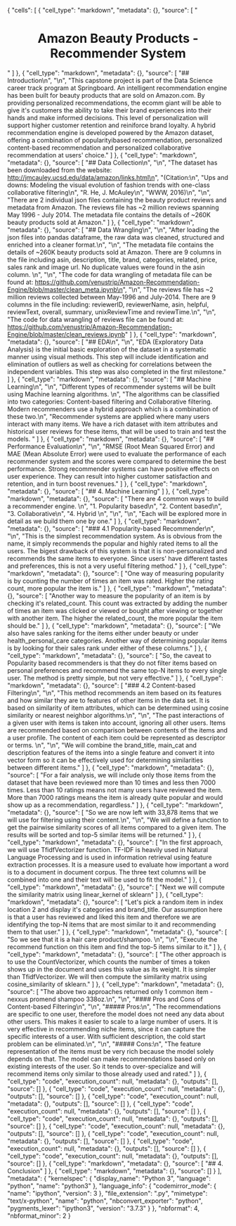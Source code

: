 {
 "cells": [
  {
   "cell_type": "markdown",
   "metadata": {},
   "source": [
    "<h1><center>Amazon Beauty Products - Recommender System</center></h1>"
   ]
  },
  {
   "cell_type": "markdown",
   "metadata": {},
   "source": [
    "## Introduction\n",
    "\n",
    "This capstone project is part of the Data Science career track program at Springboard. An intelligent recommendation engine has been built for beauty products that are sold on Amazon.com. By providing personalized recommendations, the ecomm giant will be able to give it's customers the ability to take their brand experiences into their hands and make informed decisions. This level of personalization will support higher customer retention and reiniforce brand loyalty. A hybrid recommendation engine is developed powered by the Amazon dataset, offering a combination of popularityibased recommendation, personalized content-based recommendation and personalized collaborative recommendation at users' choice."
   ]
  },
  {
   "cell_type": "markdown",
   "metadata": {},
   "source": [
    "## Data Collection\n",
    "\n",
    "The dataset has been downloaded from the website: http://jmcauley.ucsd.edu/data/amazon/links.html\n",
    "(Citation:\n",
    "Ups and downs: Modeling the visual evolution of fashion trends with one-class collaborative filtering\n",
    "R. He, J. McAuley\n",
    "WWW, 2016)\n",
    "\n",
    "There are 2 individual json files containing the beauty product reviews and metadata from Amazon. The reviews file has ~2 million reviews spanning May 1996 - July 2014. The metadata file contains the details of ~260K beauty products sold at Amazon."
   ]
  },
  {
   "cell_type": "markdown",
   "metadata": {},
   "source": [
    "## Data Wrangling\n",
    "\n",
    "After loading the json files into pandas dataframe, the raw data was cleaned, structured and enriched into a cleaner format.\n",
    "\n",
    "The metadata file contains the details of ~260K beauty products sold at Amazon. There are 9 columns in the file including asin, description, title, brand, categories, related, price, sales rank and image url. No duplicate values were found in the asin column. \n",
    "\n",
    "The code for data wrangling of metadata file can be found at: https://github.com/venustrip/Amazon-Recommendation-Engine/blob/master/clean_meta.ipynb\n",
    "\n",
    "The reviews file has ~2 million reviews collected between May-1996 and July-2014. There are 9 columns in the file including: reviewerID, reviewerName, asin, helpful, reviewText, overall, summary, unixReviewTime and reviewTime.\n",
    "\n",
    "The code for data wrangling of reviews file can be found at: https://github.com/venustrip/Amazon-Recommendation-Engine/blob/master/clean_reviews.ipynb"
   ]
  },
  {
   "cell_type": "markdown",
   "metadata": {},
   "source": [
    "## EDA\n",
    "\n",
    "EDA (Exploratory Data Analysis) is the initial basic exploration of the dataset in a systematic manner using visual methods. This step will include identification and elimination of outliers as well as checking for correlations between the independent variables. This step was also completed in the first milestone."
   ]
  },
  {
   "cell_type": "markdown",
   "metadata": {},
   "source": [
    "## Machine Learning\n",
    "\n",
    "Different types of recommender systems will be built using Machine learning algorithms. \n",
    "The algorithms can be classified into two categories: Content-based filtering and Collaborative filtering. Modern recommenders use a hybrid approach which is a combination of these two.\n",
    "Recommender systems are applied where many users interact with many items. We have a rich dataset with item attributes and historical user reviews for these items, that will be used to train and test the models. "
   ]
  },
  {
   "cell_type": "markdown",
   "metadata": {},
   "source": [
    "## Performance Evaluation\n",
    "\n",
    "RMSE (Root Mean Squared Error) and MAE (Mean Absolute Error) were used to evaluate the performance of each recommender system and the scores were compared to determine the best performance. Strong recommender systems can have positive effects on user experience. They can result into higher customer satisfaction and retention, and in turn boost revenues."
   ]
  },
  {
   "cell_type": "markdown",
   "metadata": {},
   "source": [
    "## 4. Machine Learning"
   ]
  },
  {
   "cell_type": "markdown",
   "metadata": {},
   "source": [
    "There are 4 common ways to build a recommender engine. \n",
    "1. Popularity based\n",
    "2. Content based\n",
    "3. Collaborative\n",
    "4. Hybrid \n",
    "\n",
    "\n",
    "Each will be explored more in detail as we build them one by one."
   ]
  },
  {
   "cell_type": "markdown",
   "metadata": {},
   "source": [
    "### 4.1 Popularity-based Recommender\n",
    "\n",
    "This is the simplest recommendation system. As is obvious from the name, it simply recommends the popular and highly rated items to all the users. The bigest drawback of this system is that it is non-personalized and recommends the same items to everyone. Since users' have different tastes and preferences, this is not a very useful filtering method."
   ]
  },
  {
   "cell_type": "markdown",
   "metadata": {},
   "source": [
    "One way of measuring popularity is by counting the number of times an item was rated. Higher the rating count, more popular the item is."
   ]
  },
  {
   "cell_type": "markdown",
   "metadata": {},
   "source": [
    "Another way to measure the popularity of an item is by checking it's related_count. This count was extracted by adding the number of times an item was clicked or viewed or bought after viewing or together with another item. The higher the related_count, the more popular the item should be."
   ]
  },
  {
   "cell_type": "markdown",
   "metadata": {},
   "source": [
    "We also have sales ranking for the items either under beauty or under health_personal_care categories. Another way of determining popular items is by looking for their sales rank under either of these columns."
   ]
  },
  {
   "cell_type": "markdown",
   "metadata": {},
   "source": [
    "So, the caveat to Popularity based recommenders is that they do not filter items based on personal preferences and recommend the same top-N items to every single user. The method is pretty simple, but not very effective."
   ]
  },
  {
   "cell_type": "markdown",
   "metadata": {},
   "source": [
    "### 4.2 Content-based Filtering\n",
    "\n",
    "This method recommends an item based on its features and how similar they are to features of other items in the data set. It is based on similarity of item attributes, which can be determined using cosine similarity or nearest neighbor algorithms.\n",
    "\n",
    "The past interactions of a given user with items is taken into account, ignoring all other users. Items are recommended based on comparison between contents of the items and a user profile. The content of each item could be represented as descriptor or terms. \n",
    "\n",
    "We will combine the brand_title, main_cat and description features of the items into a single feature and convert it into vector form so it can be effectively used for determining similarities between different items."
   ]
  },
  {
   "cell_type": "markdown",
   "metadata": {},
   "source": [
    "For a fair analysis, we will include only those items from the dataset that have been reviewed more than 10 times and less then 7000 times. Less than 10 ratings means not many users have reviewed the item. More than 7000 ratings means the item is already quite popular and would show up as a recommendation, regardless."
   ]
  },
  {
   "cell_type": "markdown",
   "metadata": {},
   "source": [
    "So we are now left with 33,878 items that we will use for filtering using their content.\n",
    "\n",
    "We will define a function to get the pairwise similarity scores of all items compared to a given item. The results will be sorted and top-5 similar items will be returned."
   ]
  },
  {
   "cell_type": "markdown",
   "metadata": {},
   "source": [
    "In the first approach, we will use TfidfVectorizer function. TF-IDF is heavily used in Natural Language Processing and is used in information retrieval using feature extraction processes. It is a measure used to evaluate how important a word is to a document in document corpus. The three text columns will be combined into one and their text will be used to fit the model."
   ]
  },
  {
   "cell_type": "markdown",
   "metadata": {},
   "source": [
    "Next we will compute the similarity matrix using linear_kernel of sklearn"
   ]
  },
  {
   "cell_type": "markdown",
   "metadata": {},
   "source": [
    "Let's pick a random item in index location 2 and display it's categories and brand_title. Our assumption here is that a user has reviewed and liked this item and therefore we are identifying the top-N items that are most similar to it and recommending them to that user."
   ]
  },
  {
   "cell_type": "markdown",
   "metadata": {},
   "source": [
    "So we see that it is a hair care product/shampoo. \n",
    "\n",
    "Execute the recommend function on this item and find the top-5 items similar to it."
   ]
  },
  {
   "cell_type": "markdown",
   "metadata": {},
   "source": [
    "The other approach is to use the CountVectorizer, which counts the number of times a token shows up in the document and uses this value as its weight. It is simpler than TfidfVectorizer. We will then compute the similarity matrix using cosine_similarity of sklearn."
   ]
  },
  {
   "cell_type": "markdown",
   "metadata": {},
   "source": [
    "The above two approaches returned only 1 common item - nexxus promend shampoo 338oz.\n",
    "\n",
    "#### Pros and Cons of Content-based Filtering\n",
    "\n",
    "##### Pros:\n",
    "The recommendations are specific to one user, therefore the model does not need any data about other users. This makes it easier to scale to a large number of users. It is very effective in recommending niche items, since it can capture the specific interests of a user. With sufficient description, the cold start problem can be eliminated.\n",
    "\n",
    "##### Cons:\n",
    "The feature representation of the items must be very rich because the model solely depends on that. The model can make recommendations based only on existing interests of the user. So it tends to over-specialize and will recommend items only similar to those already used and rated."
   ]
  },
  {
   "cell_type": "code",
   "execution_count": null,
   "metadata": {},
   "outputs": [],
   "source": []
  },
  {
   "cell_type": "code",
   "execution_count": null,
   "metadata": {},
   "outputs": [],
   "source": []
  },
  {
   "cell_type": "code",
   "execution_count": null,
   "metadata": {},
   "outputs": [],
   "source": []
  },
  {
   "cell_type": "code",
   "execution_count": null,
   "metadata": {},
   "outputs": [],
   "source": []
  },
  {
   "cell_type": "code",
   "execution_count": null,
   "metadata": {},
   "outputs": [],
   "source": []
  },
  {
   "cell_type": "code",
   "execution_count": null,
   "metadata": {},
   "outputs": [],
   "source": []
  },
  {
   "cell_type": "code",
   "execution_count": null,
   "metadata": {},
   "outputs": [],
   "source": []
  },
  {
   "cell_type": "code",
   "execution_count": null,
   "metadata": {},
   "outputs": [],
   "source": []
  },
  {
   "cell_type": "code",
   "execution_count": null,
   "metadata": {},
   "outputs": [],
   "source": []
  },
  {
   "cell_type": "markdown",
   "metadata": {},
   "source": [
    "## 4. Conclusion"
   ]
  },
  {
   "cell_type": "markdown",
   "metadata": {},
   "source": []
  }
 ],
 "metadata": {
  "kernelspec": {
   "display_name": "Python 3",
   "language": "python",
   "name": "python3"
  },
  "language_info": {
   "codemirror_mode": {
    "name": "ipython",
    "version": 3
   },
   "file_extension": ".py",
   "mimetype": "text/x-python",
   "name": "python",
   "nbconvert_exporter": "python",
   "pygments_lexer": "ipython3",
   "version": "3.7.3"
  }
 },
 "nbformat": 4,
 "nbformat_minor": 2
}

